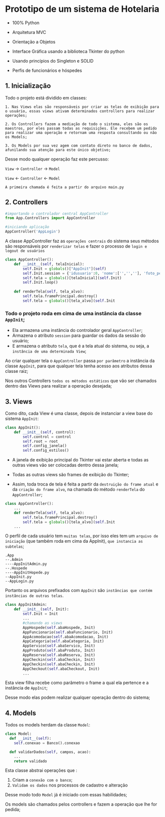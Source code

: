 # Prototipo de um sistema de Hotelaria

* 100% Python

* Arquitetura MVC

* Orientação a Objetos

* Interface Gráfica usando a biblioteca Tkinter do python

* Usando princípios do Singleton e SOLID

* Perfis de funcionários e hóspedes 

## 1. Inicialização

Todo o projeto está dividido em classes:

    1. Nas Views elas são responsáveis por criar as telas de exibição para o usuário, essas views ativam determinados controllers para realizar operações;

    2. Os Controllers fazem a mediação de todo o sistema, eles são os maestros, por eles passam todas as requisições. Ele recebem um pedido para realizar uma operação e retornam uma resposta consultando ou não os Models;

    3. Os Models por sua vez agem com contato direto no banco de dados, afunilando sua atenção para este único objetivo;

Desse modo qualquer operação faz este percusso:

``View`` -> ``Controller`` -> ``Model``

``View`` <- ``Controller`` <- ``Model``

    A primeira chamada é feita a partir do arquivo main.py

## 2. Controllers

```python
#importando o controlador central AppController
from App.Controllers import AppController

#iniciando aplicação
AppController('AppLogin')
```
A classe AppController faz as ``operações centrais`` do sistema seus métodos são responsáveis por ``renderizar telas`` e fazer o processo de ``login e logout de usuários``

```python
class AppController():
    def __init__(self, telaInicial):
        self.Init = globals()["AppInit"](self)
        self.Init.session = {'idusuario':0, 'nome':['','',''], 'foto_perfil':''}
        self.tela = globals()[telaInicial](self.Init)
        self.Init.loop()
        
    def renderTela(self, tela_alvo):
        self.tela.framePrincipal.destroy()
        self.tela = globals()[tela_alvo](self.Init
```

### Todo o projeto roda em cima de uma instância da classe ``AppInit``;
* Ela armazena uma instância do controlador geral ``AppController``;
* Armazena o atributo ``session`` para guardar os dados da sessão do usuário;
* E armazena o atributo ``tela``, que é a tela atual do sistema, ou seja, a ``instância de uma determinada View``;

Ao criar qualquer tela o ``AppController`` passa ``por parâmetro`` a instância da classe ``AppInit``, para que qualquer tela tenha acesso aos atributos dessa classe raiz;

Nos outros Controllers ``todos os métodos estáticos`` que vão ser chamados dentro das Views para realizar a operação desejada;

## 3. Views

Como dito, cada View é uma classe, depois de instanciar a view base do sistema ``AppInit``:

```python
class AppInit():
    def __init__(self, control):
        self.control = control
        self.root = root
        self.config_janela()
        self.config_estilos()
```

* A janela de exibição principal do Tkinter vai estar aberta e todas as outras views vão ser colocadas dentro dessa janela;

* Todas as outras views são frames de exibição do Tkinter;

* Assim, toda troca de tela é feita a partir da ``destruição do frame atual`` e da ``criação do frame alvo``, na chamada do método ``renderTela`` do ``AppController``;

```python
class AppController():
    ...
    def renderTela(self, tela_alvo):
        self.tela.framePrincipal.destroy()
        self.tela = globals()[tela_alvo](self.Init
    ...
```

O perfil de cada usuário tem ``muitas telas``, por isso eles tem um ``arquivo de iniciação`` (que também roda em cima da AppInit), ``que instancia as subtelas``;

    .App
    --.Admin
    ----AppInitAdmin.py
    --.Hospede
    ----AppInitHopede.py
    --AppInit.py
    --AppLogin.py

Portanto os arquivos prefixados com ``AppInit`` são ``instâncias que contém instâncias de outras telas``.

```python
class AppInitAdmin:
    def __init__(self, Init):
        self.Init = Init
        ...
        #chamando as views
        AppHospede(self.abaHospede, Init)
        AppFuncionario(self.abaFuncionario, Init)
        AppAcomodacao(self.abaAcomodacao, Init)
        AppCategoria(self.abaCategoria, Init)
        AppServico(self.abaServico, Init)
        AppProduto(self.abaProduto, Init)
        AppReserva(self.abaReserva, Init)
        AppCheckin(self.abaCheckin, Init)
        AppCheckin(self.abaCheckin, Init)
        AppCheckout(self.abaCheckout, Init)
        ...
```

Esta view filha recebe como parâmetro o frame a qual ela pertence e a instância de ``AppInit``;

Desse modo elas podem realizar qualquer operação dentro do sistema;

## 4. Models

Todos os models herdam da classe ``Model``:

```python
class Model:
  def __init__(self):
    self.conexao = Banco().conexao

  def validarDados(self, campos, acao):
    ...
    return validado
```

Esta classe abstrai operações que :

1. Criam a ``conexão com o banco``;
2. ``Validam os dados`` nos processos de cadastro e alteração

Desse modo todo ``Model`` já é iniciado com essas habilidades;

Os models são chamados pelos controllers e fazem a operação que lhe for pedida;

